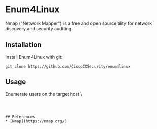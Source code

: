 # Enum4Linux

Nmap ("Network Mapper") is a free and open source tility for network discovery and security auditing.

## Installation 

Install Enum4Linux with git: 

```git clone https://github.com/CiscoCXSecurity/enum4linux```

## Usage

Enumerate users on the target host \

```enum4linux -U [TARGET]



## References
* [Nmap](https://nmap.org/)
